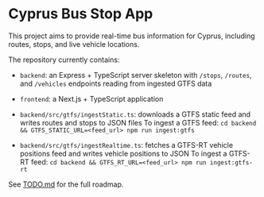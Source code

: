 # Cyprus Bus Stop App

This project aims to provide real-time bus information for Cyprus, including routes, stops, and live vehicle locations.

The repository currently contains:

- `backend`: an Express + TypeScript server skeleton with `/stops`, `/routes`, and `/vehicles` endpoints reading from ingested GTFS data
- `frontend`: a Next.js + TypeScript application

- `backend/src/gtfs/ingestStatic.ts`: downloads a GTFS static feed and writes routes and stops to JSON files
To ingest a GTFS feed: `cd backend && GTFS_STATIC_URL=<feed_url> npm run ingest:gtfs`

- `backend/src/gtfs/ingestRealtime.ts`: fetches a GTFS-RT vehicle positions feed and writes vehicle positions to JSON
To ingest a GTFS-RT feed: `cd backend && GTFS_RT_URL=<feed_url> npm run ingest:gtfs-rt`

See [TODO.md](TODO.md) for the full roadmap.
